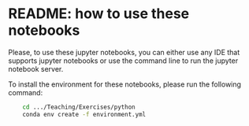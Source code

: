 # README: how to use these notebooks

Please, to use these jupyter notebooks, you can either use any IDE that supports jupyter notebooks or use the command line to run the jupyter notebook server.

To install the environment for these notebooks, please run the following command:

```bash
    cd .../Teaching/Exercises/python
    conda env create -f environment.yml
```